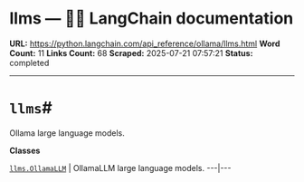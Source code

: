 # llms — 🦜🔗 LangChain  documentation

**URL:** https://python.langchain.com/api_reference/ollama/llms.html
**Word Count:** 11
**Links Count:** 68
**Scraped:** 2025-07-21 07:57:21
**Status:** completed

---

# `llms`\#

Ollama large language models.

**Classes**

[`llms.OllamaLLM`](https://python.langchain.com/api_reference/ollama/llms/langchain_ollama.llms.OllamaLLM.html#langchain_ollama.llms.OllamaLLM "langchain_ollama.llms.OllamaLLM") | OllamaLLM large language models.   ---|---